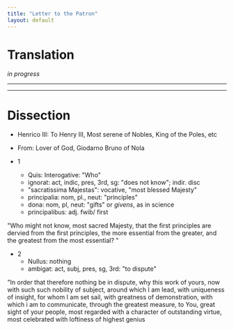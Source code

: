 ```yaml
---
title: "Letter to the Patron"
layout: default
---
```


# Translation

*in progress*

----
----

# Dissection

* Henrico III: To Henry III, Most serene of Nobles, King of the
  Poles, etc
* From: Lover of God, Giodarno Bruno of Nola

* 1
  * Quis: Interogative:  "Who"
  * ignorat: act, indic, pres, 3rd, sg: "does not know"; indir. disc
  * "sacratissima Majestas": vocative, "most blessed Majesty"
  * principalia: nom, pl., neut: "principles"
  * dona: nom, pl, neut: "gifts" or *givens*, as in science
  * principalibus: adj. fwib/ first

"Who might not know, most sacred Majesty, that the first principles are
dervied from the first principles, the more essential from the greater,
and the greatest from the most essential? "

* 2
  * Nullus: nothing
  * ambigat:  act, subj, pres, sg, 3rd:  "to dispute"


"In order that therefore nothing be in dispute, why this work of
yours, now with such such nobility of subject, around which I am
lead, with uniqueness of insight, for whom I am set sail, with
greatness of demonstration, with which i am to communicate, through the greatest measure, to You, great sight of your people, most regarded with a character of outstanding virtue, most celebrated with loftiness of highest genius


